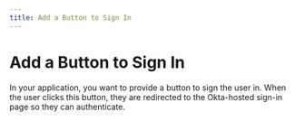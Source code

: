 ```yaml
---
title: Add a Button to Sign In
---
```

# Add a Button to Sign In

In your application, you want to provide a button to sign the user in. When the user clicks this button, they are redirected to the Okta-hosted sign-in page so they can authenticate.

<StackSelector snippet="login-redirect"/>

<!-- <NextSectionLink/> -->

